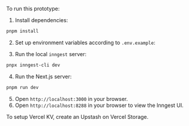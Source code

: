 To run this prototype:

1. Install dependencies:
```bash
pnpm install
```

2. Set up environment variables according to `.env.example`:

3. Run the local `inngest` server:
```bash
pnpx inngest-cli dev
```

4. Run the Next.js server:
```bash
pnpm run dev
```

5. Open `http://localhost:3000` in your browser.
6. Open `http://localhost:8288` in your browser to view the Inngest UI.

To setup Vercel KV, create an Upstash on Vercel Storage. 